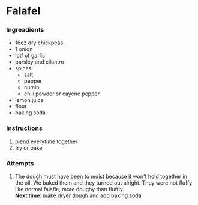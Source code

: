 
# Falafel

### Ingreadients

- 16oz dry chickpeas
- 1 onion
- lotf of garlic
- parsley and cilantro
- spices
  - salt
  - pepper
  - cumin
  - chili powder or cayene pepper
- lemon juice
- flour
- baking soda

### Instructions
1. blend everytime together
2. fry or bake
   
### Attempts
1. The dough must have been to moist because
   it won't hold together in the oil. We baked them 
   and they turned out alright. They were not fluffy
   like normal falafle, more doughy than fluffly.  
   **Next time**: make dryer dough and add baking soda
   